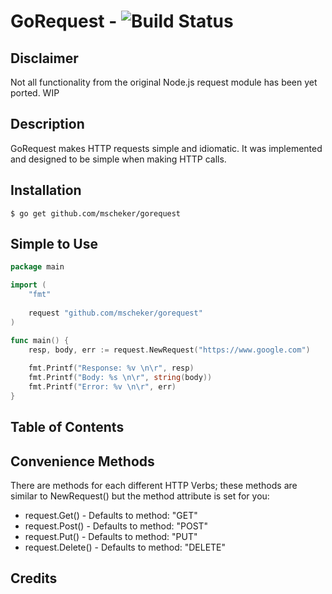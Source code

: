 # GoRequest - ![Build Status](https://travis-ci.org/mscheker/gorequest.svg?branch=master)

## Disclaimer
Not all functionality from the original Node.js request module has been yet ported. WIP

## Description
GoRequest makes HTTP requests simple and idiomatic. It was implemented and designed to be simple when making HTTP calls.

## Installation
```
$ go get github.com/mscheker/gorequest
```

## Simple to Use
```go
package main

import (
	"fmt"
	
	request "github.com/mscheker/gorequest"
)

func main() {
	resp, body, err := request.NewRequest("https://www.google.com")
	
	fmt.Printf("Response: %v \n\r", resp)
	fmt.Printf("Body: %s \n\r", string(body))
	fmt.Printf("Error: %v \n\r", err)
}
```

## Table of Contents

## Convenience Methods

There are methods for each different HTTP Verbs; these methods are similar to NewRequest() but the method attribute is set for you:

* request.Get() - Defaults to method: "GET"
* request.Post() - Defaults to method: "POST"
* request.Put() - Defaults to method: "PUT"
* request.Delete() - Defaults to method: "DELETE"

## Credits
